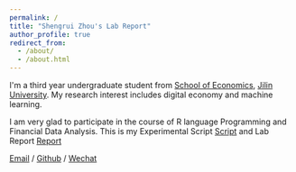 ```yaml
---
permalink: /
title: "Shengrui Zhou's Lab Report"
author_profile: true
redirect_from: 
  - /about/
  - /about.html
---
```


I'm a third year undergraduate student from [School of Economics](https://jjxy.jlu.edu.cn/), [Jilin University](https://www.jlu.edu.cn/). My research interest includes digital economy and machine learning.

I am very glad to participate in the course of R language Programming and Financial Data Analysis. This is my Experimental Script [Script](../files/Exercise_1.R) and Lab Report [Report](../files/Lab_Report.docx)

[Email](mailto:zhousr2421@mails.jlu.edu.cn) / [Github](https://github.com/SR6688) / [Wechat](../images/wechat.jpg)

